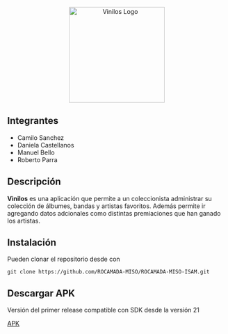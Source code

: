 <p align="center">
  <a href="https://github.com/ROCAMADA-MISO/ROCAMADA-MISO-ISAM/" target="blank"><img src="https://user-images.githubusercontent.com/78032463/200191327-4c4732a4-cfab-422a-bbc2-269461732939.svg" width="220" alt="Vinilos Logo" /></a>
</p>

## Integrantes

- Camilo Sanchez
- Daniela Castellanos
- Manuel Bello
- Roberto Parra

## Descripción
**Vinilos** es una aplicación que permite a un coleccionista administrar su colección de álbumes, bandas y artistas favoritos. Además permite ir agregando datos adcionales como distintas premiaciones que han ganado los artistas.

## Instalación

Pueden clonar el repositorio desde con

```
git clone https://github.com/ROCAMADA-MISO/ROCAMADA-MISO-ISAM.git
```

## Descargar APK

Versión del primer release compatible con SDK desde la versión 21

[APK](https://uniandes-my.sharepoint.com/:u:/r/personal/w_parrav_uniandes_edu_co/Documents/app-debug.apk?csf=1&web=1&e=oM6eqR)